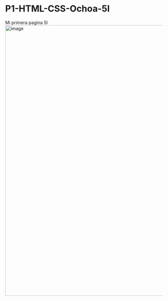 # P1-HTML-CSS-Ochoa-5I
Mi primera pagina 5I
<img width="1383" height="866" alt="image" src="https://github.com/user-attachments/assets/f2cca5d3-28cb-4ae5-a062-0bfef9a27984" />
